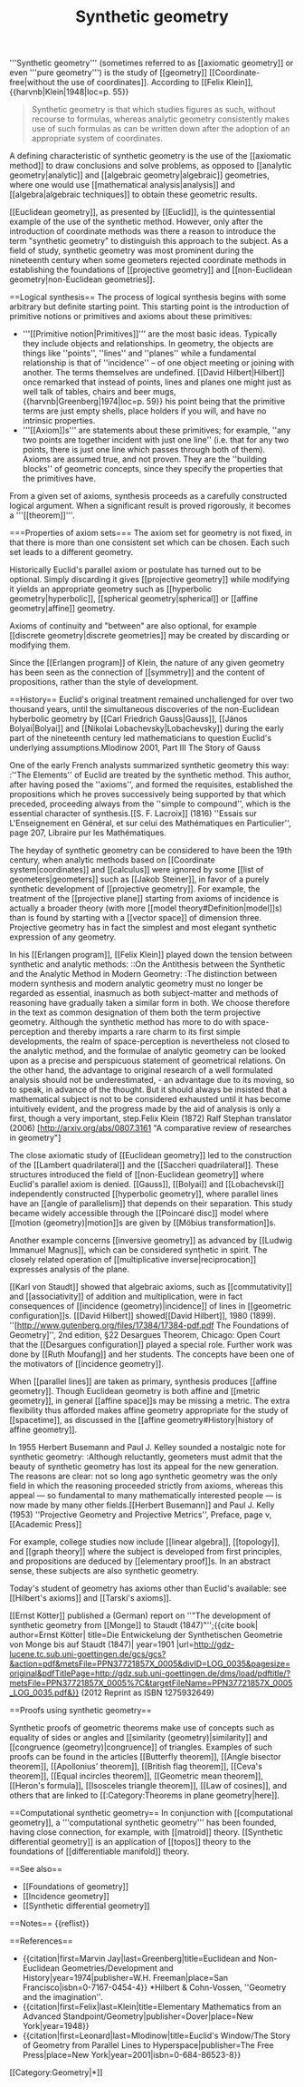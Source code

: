 ﻿---
lastrevid: 644473906
pageid: 267484
canonicalurl: http://en.wikipedia.org/wiki/Synthetic_geometry
title: Synthetic geometry
editurl: http://en.wikipedia.org/w/index.php?title=Synthetic_geometry&action=edit
length: 11870
contentmodel: wikitext
pagelanguage: en
touched: 2015-02-14T13:05:20Z
ns: 0
fullurl: http://en.wikipedia.org/wiki/Synthetic_geometry
---

'''Synthetic geometry''' (sometimes referred to as [[axiomatic geometry]] or even '''pure geometry''') is the study of [[geometry]] [[Coordinate-free|without the use of coordinates]]. According to [[Felix Klein]],<ref>{{harvnb|Klein|1948|loc=p. 55}}</ref>
<blockquote>
Synthetic geometry is that which studies figures as such, without recourse to formulas, whereas analytic geometry consistently makes use of such formulas as can be written down after the adoption of an appropriate system of coordinates.
</blockquote>
A defining characteristic of synthetic geometry is the use of the [[axiomatic method]] to draw conclusions and solve problems, as opposed to [[analytic geometry|analytic]] and [[algebraic geometry|algebraic]] geometries, where one would use [[mathematical analysis|analysis]] and [[algebra|algebraic techniques]] to obtain these geometric results.

[[Euclidean geometry]], as presented by [[Euclid]], is the quintessential example of the use of the synthetic method. However, only after the introduction of coordinate methods was there a reason to introduce the term "synthetic geometry" to distinguish this approach to the subject. As a field of study, synthetic geometry was most prominent during the nineteenth century when some geometers rejected coordinate methods in establishing the foundations of [[projective geometry]] and [[non-Euclidean geometry|non-Euclidean geometries]].

==Logical synthesis==
The process of logical synthesis begins with some arbitrary but definite starting point. This starting point is the introduction of primitive notions or primitives and axioms about these primitives:
* '''[[Primitive notion|Primitives]]''' are the most basic ideas. Typically they include objects and relationships. In geometry, the objects are things like ''points'', ''lines'' and ''planes'' while a fundamental relationship is that of ''incidence''  – of one object meeting or joining with another. The terms themselves are undefined. [[David Hilbert|Hilbert]] once remarked that instead of points, lines and planes one might just as well talk of tables, chairs and beer mugs,<ref>{{harvnb|Greenberg|1974|loc=p. 59}}</ref> his point being that the primitive terms are just empty shells, place holders if you will, and have no intrinsic properties.
* '''[[Axiom]]s''' are statements about these primitives; for example, ''any two points are together incident with just one line'' (i.e. that for any two points, there is just one line which passes through both of them). Axioms are assumed true, and not proven. They are  the ''building blocks'' of geometric concepts, since they specify the properties that the primitives have.

From a given set of axioms, synthesis proceeds as a carefully constructed logical argument. When a significant result is proved rigorously, it becomes a '''[[theorem]]'''.

===Properties of axiom sets===
The axiom set for geometry is not fixed, in that there is more than one consistent set which can be chosen. Each such set leads to a different geometry.

Historically Euclid's parallel axiom or postulate has turned out to be optional. Simply discarding it gives [[projective geometry]] while modifying it yields an appropriate geometry such as [[hyperbolic geometry|hyperbolic]], [[spherical geometry|spherical]] or [[affine geometry|affine]] geometry.

Axioms of continuity and "between" are also optional, for example [[discrete geometry|discrete geometries]] may be created by discarding or modifying them.

Since the [[Erlangen program]] of Klein, the nature of any given geometry has been seen as the connection of [[symmetry]] and the content of propositions, rather than the style of development.

==History==
Euclid's original treatment remained unchallenged for over two thousand years, until the simultaneous discoveries of the non-Euclidean hyberbolic geometry by [[Carl Friedrich Gauss|Gauss]], [[János Bolyai|Bolyai]] and [[Nikolai Lobachevsky|Lobachevsky]] during the early part of the nineteenth century led mathematicians to question Euclid's underlying assumptions.<ref>Mlodinow 2001, Part III The Story of Gauss</ref>

One of the early French analysts summarized synthetic geometry this way:
:''The Elements'' of Euclid are treated by the synthetic method. This author, after having posed the ''axioms'', and formed the requisites, established the propositions which he proves successively being supported by that which preceded, proceeding always from the ''simple to compound'', which is the essential character of synthesis.<ref>[[S. F. Lacroix]] (1816) ''Essais sur L'Enseignement en Général, et sur celui des Mathématiques en Particulier'', page 207, Libraire pur les Mathématiques.</ref>

The heyday of synthetic geometry can be considered to have been the 19th century, when analytic methods based on [[Coordinate system|coordinates]] and [[calculus]] were ignored by some [[list of geometers|geometers]] such as [[Jakob Steiner]], in favor of a purely synthetic development of  [[projective geometry]]. For example, the treatment of the [[projective plane]] starting from axioms of incidence is actually a broader theory (with more [[model theory#Definition|model]]s) than is found by starting with a [[vector space]] of dimension three. Projective geometry has in fact the simplest and most elegant synthetic expression of any geometry.

In his [[Erlangen program]], [[Felix Klein]] played down the tension between synthetic and analytic methods:
::On the Antithesis between the Synthetic and the Analytic Method in Modern Geometry:
:The distinction between modern synthesis and modern analytic geometry must no longer be regarded as essential, inasmuch as both subject-matter and methods of reasoning have gradually taken a similar form in both. We choose therefore in the text as common designation of them both the term projective geometry. Although the synthetic method has more to do with space-perception and thereby imparts a rare charm to its first simple developments, the realm of space-perception is nevertheless not closed to the analytic method, and the formulae of analytic geometry can be looked upon as a precise and perspicuous statement of geometrical relations. On the other hand, the advantage to original research of a well formulated analysis should not be underestimated, - an advantage due to its moving, so to speak, in advance of the thought. But it should always be insisted that a mathematical subject is not to be considered exhausted until it has become intuitively evident, and the progress made by the aid of analysis is only a first, though a very important, step.<ref>Felix Klein (1872) Ralf Stephan translator (2006) [http://arxiv.org/abs/0807.3161 "A comparative review of researches in geometry"]</ref>

The close axiomatic study of [[Euclidean geometry]] led to the construction of the [[Lambert quadrilateral]] and the [[Saccheri quadrilateral]]. These structures introduced the field of [[non-Euclidean geometry]] where Euclid's parallel axiom is denied. [[Gauss]], [[Bolyai]] and [[Lobachevski]] independently constructed [[hyperbolic geometry]], where parallel lines have an [[angle of parallelism]] that depends on their separation. This study became widely accessible through the [[Poincaré disc]] model where [[motion (geometry)|motion]]s are given by [[Möbius transformation]]s.

Another example concerns [[inversive geometry]] as advanced by [[Ludwig Immanuel Magnus]], which can be considered synthetic in spirit. The closely related operation of [[multiplicative inverse|reciprocation]] expresses analysis of the plane.

[[Karl von Staudt]] showed that algebraic axioms, such as [[commutativity]] and [[associativity]] of addition and multiplication, were in fact consequences of [[incidence (geometry)|incidence]] of lines in [[geometric configuration]]s. [[David Hilbert]] showed<ref>[[David Hilbert]], 1980 (1899). ''[http://www.gutenberg.org/files/17384/17384-pdf.pdf The Foundations of Geometry]'', 2nd edition, §22 Desargues Theorem, Chicago: Open Court</ref> that the [[Desargues configuration]] played a special role. Further work was done by [[Ruth Moufang]] and her students. The concepts have been one of the motivators of [[incidence geometry]].

When [[parallel lines]] are taken as primary, synthesis produces [[affine geometry]]. Though Euclidean geometry is both affine and [[metric geometry]], in general [[affine space]]s may be missing a metric. The extra flexibility thus afforded makes affine geometry appropriate for the study of [[spacetime]], as discussed in the [[affine geometry#History|history of affine geometry]].

In 1955 Herbert Busemann and Paul J. Kelley sounded a nostalgic note for synthetic geometry:
:Although reluctantly, geometers must admit that the beauty of synthetic geometry has lost its appeal for the new generation. The reasons are clear: not so long ago synthetic geometry was the only field in which the reasoning proceeded strictly from axioms, whereas this appeal — so fundamental to many mathematically interested people — is now made by many other fields.<ref>[[Herbert Busemann]] and Paul J. Kelly (1953) ''Projective Geometry and Projective Metrics'', Preface, page v, [[Academic Press]]</ref>

For example, college studies now include [[linear algebra]], [[topology]], and [[graph theory]] where the subject is developed from first principles, and propositions are deduced by [[elementary proof]]s. In an abstract sense, these subjects are also synthetic geometry.

Today's student of geometry has axioms other than Euclid's available: see [[Hilbert's axioms]] and [[Tarski's axioms]].

[[Ernst Kötter]] published a (German) report on ''"The development of synthetic geometry from [[Monge]] to Staudt (1847)"'';<ref>{{cite book| author=Ernst Kötter| title=Die Entwickelung der Synthetischen Geometrie von Monge bis auf Staudt (1847)| year=1901 |url=http://gdz-lucene.tc.sub.uni-goettingen.de/gcs/gcs?&action=pdf&metsFile=PPN37721857X_0005&divID=LOG_0035&pagesize=original&pdfTitlePage=http://gdz.sub.uni-goettingen.de/dms/load/pdftitle/?metsFile=PPN37721857X_0005%7C&targetFileName=PPN37721857X_0005_LOG_0035.pdf&}} (2012 Reprint as ISBN 1275932649)</ref>

==Proofs using synthetic geometry==

Synthetic proofs of geometric theorems make use of concepts such as equality of sides or angles and [[similarity (geometry)|similarity]] and [[congruence (geometry)|congruence]] of triangles. Examples of such proofs can be found in the articles [[Butterfly theorem]], [[Angle bisector theorem]], [[Apollonius' theorem]], [[British flag theorem]], [[Ceva's theorem]], [[Equal incircles theorem]], [[Geometric mean theorem]], [[Heron's formula]], [[Isosceles triangle theorem]], [[Law of cosines]], and others that are linked to [[:Category:Theorems in plane geometry|here]].

==Computational synthetic geometry==
In conjunction with [[computational geometry]], a '''computational synthetic geometry''' has been founded, having close connection, for example, with [[matroid]] theory. [[Synthetic differential geometry]] is an application of [[topos]] theory to the foundations of [[differentiable manifold]] theory.

==See also==
* [[Foundations of geometry]]
* [[Incidence geometry]]
* [[Synthetic differential geometry]]

==Notes==
{{reflist}}

==References==
* {{citation|first=Marvin Jay|last=Greenberg|title=Euclidean and Non-Euclidean Geometries/Development and History|year=1974|publisher=W.H. Freeman|place=San Francisco|isbn=0-7167-0454-4}}
*Hilbert & Cohn-Vossen, ''Geometry and the imagination''.
* {{citation|first=Felix|last=Klein|title=Elementary Mathematics from an Advanced Standpoint/Geometry|publisher=Dover|place=New York|year=1948}}
* {{citation|first=Leonard|last=Mlodinow|title=Euclid's Window/The Story of Geometry from Parallel Lines to Hyperspace|publisher=The Free Press|place=New York|year=2001|isbn=0-684-86523-8}}

[[Category:Geometry|*]]